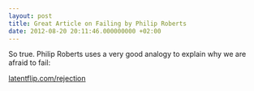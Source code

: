 ```yaml
---
layout: post
title: Great Article on Failing by Philip Roberts
date: 2012-08-20 20:11:46.000000000 +02:00
---
```

So true. Philip Roberts uses a very good analogy to explain why we are afraid to fail:

[latentflip.com/rejection](http://latentflip.com/rejection)
